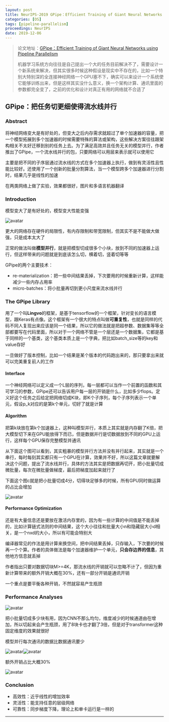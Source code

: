 ```yaml
---
layout: post
title: NeurIPS-2019 GPipe：Efficient Training of Giant Neural Networks using Pipeline Parallelism
categories: [OS]
tags: [pipeline-parallelism]
proceedings: NeurIPS
date: 2019-12-06
---
```


> 论文地址：[GPipe：Efficient Training of Giant Neural Networks using Pipeline Parallelism](https://proceedings.neurips.cc/paper/2019/hash/093f65e080a295f8076b1c5722a46aa2-Abstract.html)
>
> 机器学习系统方向往往是自己提出一个大的任务目前解决不了，需要设计一个新系统来解决，但其实很多时候这种假设是现实中不存在的，比如一个特别大特别深的全连接神经网络一个GPU塞不下，确实可以来设计一个系统使它能够训练出来，但是这样其实没什么意义，换一个架构计算、通讯里面的参数都完全变了，之前的优化和设计对真正有用的网络就不合适了

## GPipe：把任务切更细使得流水线并行

### Abstract

将神经网络变大是有好处的，但变大之后内存需求就超过了单个加速器的容量，把一个模型拓展到多个加速器的时候需要特殊的算法或架构，这些解决方案往往跟架构相关不太好迁移到别的任务上去。为了满足高效并且任务无关的模型并行，作者推出了GPipe，一个流水线并行的包，只要网络可以用层来表示就可以使用它

主要是把不同的子序层通过流水线的方式在多个加速器上执行，做到有灵活性且性能比较好。还使用了一个创新的批量分割算法，当一个模型跨多个加速器进行分割时，结果几乎是线性的加速

在两类网络上做了实验，效果都很好，图片和多语言机器翻译

### Introduction

模型变大了是有好处的，模型变大性能变强

<div style><img src="https://blog-img-1259433191.cos.ap-shanghai.myqcloud.com/GPipe/img1.png" alt="avatar" style /></div>

更大的网络存在硬件的局限性，有内存限制和带宽限制，但其实不是不能做大做强，只是成本太大了

正常的做法叫做**模型并行**，就是把模型切成很多个小块，放到不同的加速器上运行，但这样带来的问题就是到底该怎么切，横着切，竖着切等等

GPipe的两个主要技术：

*   re-materialization：把一些中间结果丢掉，下次要用的时候重新计算，这样能减少一些内存占用率
*   micro-batches：将小批量再切到更小尺度来流水线并行

### The GPipe Library

用了一个叫**Lingvo**的框架，是基于tensorflow的一个框架，针对变长的语言模型，跟Keras有点像。这个框架有一个很大的特点叫做**可重复性**，也就是同样的代码不同人复现出来应该是同一个结果，所以它的做法就是把超参数、数据集等等全部都要写在代码里面，所以对于一个网络不管是一个层还是一个数据集，它都是基于同样的一个基类，这个基类本质上是一个字典，把比如batch\_size等的key和value存好

一旦做好了版本控制，比如一个结果是某个版本的代码跑出来的，那只要拿出来就可以完美重复前人的工作

#### Interface

一个神经网络可以定义成一个L层的序列，每一层都可以当作一个前置的函数和其可学习的参数，GPipe还可以告诉用户每一层的开销是什么，比如多少flops。定义好这个任务之后给定把网络切成K块，即K个子序列，每个子序列表示一个单元，假设p\_k对应的是第k个单元，切好了就是计算

#### Algorithm

把第k块放在第k个加速器上，这种叫模型并行，本质上其实就是内存翻了K倍，把大模型切下来在GPU能放得下而已，但是数据并行是切数据放到不同的GPU上运行，这样每个GPU保存完整模型并通讯

从下面这个图可以看到，其实粗暴的模型并行方法并没有并行起来，其实就是一个串行，每时每刻其实都只有一个GPU在计算，效果并不好，所以这篇文章就要解决这个问题，提出了流水线并行，具体的方法其实是把数据再切开，把小批量切成微批量，每次在微批量做梯度，最后把梯度加起来就行了

下面这个图c就是把小批量切成4分，切得块足够多的时候，所有GPU同时做运算的占比会增加

<div style><img src="https://blog-img-1259433191.cos.ap-shanghai.myqcloud.com/GPipe/img2.png" alt="avatar" style /></div>

#### Performance Optimization

还是有大量信息还是要放在激活内存里的，因为有一些计算的中间值是不能丢掉的，比如计算链式法则的中间结果，这个大小往往和批量大小n和隐藏层大小d相关，是一个nxd的大小，所以有可能会特别大

编译器常见的作法是用计算来换空间，把中间结果丢掉，只存输入，下次要的时候再一个个算。作者的具体做法是每个加速器维护一个单元，**只会存边界的信息**，其他地方信息就丢掉

作者指出只要对数据切块M>=4K，那流水线的开销就可以忽略不计了，但因为重新计算带来的额外开销大概在30%，还有一部分开销是通讯开销

一个重点是要平衡各种开销，不然就容易产生瓶颈

### Performance Analyses

<div style><img src="https://blog-img-1259433191.cos.ap-shanghai.myqcloud.com/GPipe/table1.png" alt="avatar" style /></div>

把小批量切成多少块有用，因为CNN不那么均匀，维度减少的时候通道由在增加，所以切起来会产生瓶颈，用了8块卡也才翻了3倍，但是对于transformer这种固定维度的效果就很好

模型并行每次通讯的数据比数据通讯要少

<div style><img src="https://blog-img-1259433191.cos.ap-shanghai.myqcloud.com/GPipe/table2.png" alt="avatar" style /><img src="https://blog-img-1259433191.cos.ap-shanghai.myqcloud.com/GPipe/table3.png" alt="avatar" style /></div>

额外开销占比大概30%

<div style><img src="https://blog-img-1259433191.cos.ap-shanghai.myqcloud.com/GPipe/table4.png" alt="avatar" style /></div>

### Conclusion

*   高效性：近乎线性的增加效率
*   灵活性：能支持任意的层级网络
*   可靠性：同步梯度下降，理论上和单卡运行是一样的

<hr align="left" color="#987cb9" size="1">

